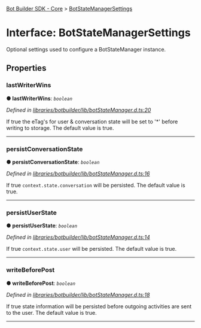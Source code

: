 [Bot Builder SDK - Core](../README.md) > [BotStateManagerSettings](../interfaces/botbuilder.botstatemanagersettings.md)



# Interface: BotStateManagerSettings


Optional settings used to configure a BotStateManager instance.


## Properties
<a id="lastwriterwins"></a>

###  lastWriterWins

**●  lastWriterWins**:  *`boolean`* 

*Defined in [libraries/botbuilder/lib/botStateManager.d.ts:20](https://github.com/Microsoft/botbuilder-js/blob/5422076/libraries/botbuilder/lib/botStateManager.d.ts#L20)*



If true the eTag's for user & conversation state will be set to '*' before writing to storage. The default value is true.




___

<a id="persistconversationstate"></a>

###  persistConversationState

**●  persistConversationState**:  *`boolean`* 

*Defined in [libraries/botbuilder/lib/botStateManager.d.ts:16](https://github.com/Microsoft/botbuilder-js/blob/5422076/libraries/botbuilder/lib/botStateManager.d.ts#L16)*



If true `context.state.conversation` will be persisted. The default value is true.




___

<a id="persistuserstate"></a>

###  persistUserState

**●  persistUserState**:  *`boolean`* 

*Defined in [libraries/botbuilder/lib/botStateManager.d.ts:14](https://github.com/Microsoft/botbuilder-js/blob/5422076/libraries/botbuilder/lib/botStateManager.d.ts#L14)*



If true `context.state.user` will be persisted. The default value is true.




___

<a id="writebeforepost"></a>

###  writeBeforePost

**●  writeBeforePost**:  *`boolean`* 

*Defined in [libraries/botbuilder/lib/botStateManager.d.ts:18](https://github.com/Microsoft/botbuilder-js/blob/5422076/libraries/botbuilder/lib/botStateManager.d.ts#L18)*



If true state information will be persisted before outgoing activities are sent to the user. The default value is true.




___


